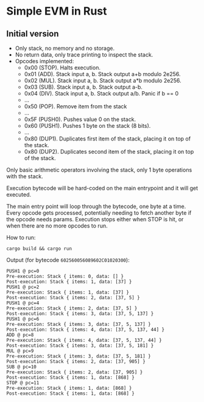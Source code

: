 # Simple EVM in Rust

## Initial version

- Only stack, no memory and no storage.
- No return data, only trace printing to inspect the stack.
- Opcodes implemented: 
  - 0x00 (STOP). Halts execution.
  - 0x01 (ADD). Stack input a, b. Stack output a+b modulo 2e256.
  - 0x02 (MUL). Stack input a, b. Stack output a*b modulo 2e256.
  - 0x03 (SUB). Stack input a, b. Stack output a-b.
  - 0x04 (DIV). Stack input a, b. Stack output a/b. Panic if b == 0
  - ...
  - 0x50 (POP). Remove item from the stack
  - ...
  - 0x5F (PUSH0). Pushes value 0 on the stack.
  - 0x60 (PUSH1). Pushes 1 byte on the stack (8 bits).
  - ...
  - 0x80 (DUP1). Duplicates first item of the stack, placing it on top of the stack.
  - 0x80 (DUP2). Duplicates second item of the stack, placing it on top of the stack.

Only basic arithmetic operators involving the stack, only 1 byte operations with the stack.

Execution bytecode will be hard-coded on the main entrypoint and it will get executed. 

The main entry point will loop through the bytecode, one byte at a time. Every opcode gets processed, potentially needing to fetch another byte if the opcode needs params. Execution stops either when STOP is hit, or when there are no more opcodes to run. 

How to run: 

`cargo build && cargo run`

Output (for bytecode `602560056089602C01020300`): 

```
PUSH1 @ pc=0
Pre-execution: Stack { items: 0, data: [] }
Post-execution: Stack { items: 1, data: [37] }
PUSH1 @ pc=2
Pre-execution: Stack { items: 1, data: [37] }
Post-execution: Stack { items: 2, data: [37, 5] }
PUSH1 @ pc=4
Pre-execution: Stack { items: 2, data: [37, 5] }
Post-execution: Stack { items: 3, data: [37, 5, 137] }
PUSH1 @ pc=6
Pre-execution: Stack { items: 3, data: [37, 5, 137] }
Post-execution: Stack { items: 4, data: [37, 5, 137, 44] }
ADD @ pc=8
Pre-execution: Stack { items: 4, data: [37, 5, 137, 44] }
Post-execution: Stack { items: 3, data: [37, 5, 181] }
MUL @ pc=9
Pre-execution: Stack { items: 3, data: [37, 5, 181] }
Post-execution: Stack { items: 2, data: [37, 905] }
SUB @ pc=10
Pre-execution: Stack { items: 2, data: [37, 905] }
Post-execution: Stack { items: 1, data: [868] }
STOP @ pc=11
Pre-execution: Stack { items: 1, data: [868] }
Post-execution: Stack { items: 1, data: [868] }
```